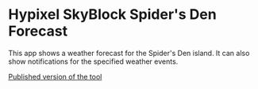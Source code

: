 # Hypixel SkyBlock Spider's Den Forecast
This app shows a weather forecast for the Spider's Den island.
It can also show notifications for the specified weather events.

[Published version of the tool](https://mabi19.github.io/sb-forecast/)
